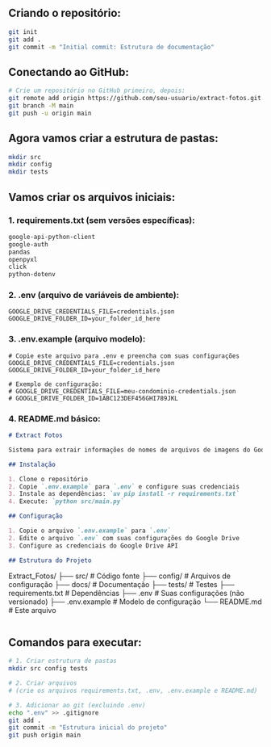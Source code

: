 ## **Criando o repositório:**

```bash
git init
git add .
git commit -m "Initial commit: Estrutura de documentação"
```

## **Conectando ao GitHub:**

```bash
# Crie um repositório no GitHub primeiro, depois:
git remote add origin https://github.com/seu-usuario/extract-fotos.git
git branch -M main
git push -u origin main
```

## **Agora vamos criar a estrutura de pastas:**

```bash
mkdir src
mkdir config
mkdir tests
```

## **Vamos criar os arquivos iniciais:**

### **1. requirements.txt (sem versões específicas):**
```txt
google-api-python-client
google-auth
pandas
openpyxl
click
python-dotenv
```

### **2. .env (arquivo de variáveis de ambiente):**
```env
GOOGLE_DRIVE_CREDENTIALS_FILE=credentials.json
GOOGLE_DRIVE_FOLDER_ID=your_folder_id_here
```

### **3. .env.example (arquivo modelo):**
```env
# Copie este arquivo para .env e preencha com suas configurações
GOOGLE_DRIVE_CREDENTIALS_FILE=credentials.json
GOOGLE_DRIVE_FOLDER_ID=your_folder_id_here

# Exemplo de configuração:
# GOOGLE_DRIVE_CREDENTIALS_FILE=meu-condominio-credentials.json
# GOOGLE_DRIVE_FOLDER_ID=1ABC123DEF456GHI789JKL
```

### **4. README.md básico:**
```markdown
# Extract Fotos

Sistema para extrair informações de nomes de arquivos de imagens do Google Drive e organizá-las em planilhas Excel.

## Instalação

1. Clone o repositório
2. Copie `.env.example` para `.env` e configure suas credenciais
3. Instale as dependências: `uv pip install -r requirements.txt`
4. Execute: `python src/main.py`

## Configuração

1. Copie o arquivo `.env.example` para `.env`
2. Edite o arquivo `.env` com suas configurações do Google Drive
3. Configure as credenciais do Google Drive API

## Estrutura do Projeto

```
Extract_Fotos/
├── src/                    # Código fonte
├── config/                 # Arquivos de configuração
├── docs/                   # Documentação
├── tests/                  # Testes
├── requirements.txt        # Dependências
├── .env                    # Suas configurações (não versionado)
├── .env.example           # Modelo de configuração
└── README.md              # Este arquivo
```
```

## **Comandos para executar:**

```bash
# 1. Criar estrutura de pastas
mkdir src config tests

# 2. Criar arquivos
# (crie os arquivos requirements.txt, .env, .env.example e README.md)

# 3. Adicionar ao git (excluindo .env)
echo ".env" >> .gitignore
git add .
git commit -m "Estrutura inicial do projeto"
git push origin main
```